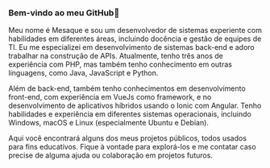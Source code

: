 ### Bem-vindo ao meu GitHub👋

Meu nome é Mesaque e sou um desenvolvedor de sistemas experiente com habilidades em diferentes áreas, incluindo docência e gestão de equipes de TI. Eu me especializei em desenvolvimento de sistemas back-end e adoro trabalhar na construção de APIs. Atualmente, tenho três anos de experiência com PHP, mas também tenho conhecimento em outras linguagens, como Java, JavaScript e Python.

Além de back-end, também tenho conhecimentos em desenvolvimento front-end, com experiência em VueJs como framework, e no desenvolvimento de aplicativos híbridos usando o Ionic com Angular. Tenho habilidades e experiência em diferentes sistemas operacionais, incluindo Windows, macOS e Linux (especialmente Ubuntu e Debian).

Aqui você encontrará alguns dos meus projetos públicos, todos usados para fins educativos. Fique à vontade para explorá-los e me contatar caso precise de alguma ajuda ou colaboração em projetos futuros.

<!--
**mesaquebatista/mesaquebatista** is a ✨ _special_ ✨ repository because its `README.md` (this file) appears on your GitHub profile.

Here are some ideas to get you started:

- 🔭 I’m currently working with PHP
- 🌱 I’m currently learning ...
- 👯 I’m looking to collaborate on ...
- 🤔 I’m looking for help with ...
- 💬 Ask me about ...
- 📫 How to reach me: ...
- 😄 Pronouns: ...
- ⚡ Fun fact: ...
-->

